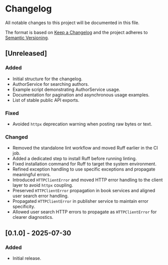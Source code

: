 # Changelog

All notable changes to this project will be documented in this file.

The format is based on [Keep a Changelog](https://keepachangelog.com/en/1.0.0/) and the project adheres to [Semantic Versioning](https://semver.org/).

## [Unreleased]
### Added
- Initial structure for the changelog.
- AuthorService for searching authors.
- Example script demonstrating AuthorService usage.
- Documentation for pagination and asynchronous usage examples.
- List of stable public API exports.
### Fixed
- Avoided ``httpx`` deprecation warning when posting raw bytes or text.

### Changed
- Removed the standalone lint workflow and moved Ruff earlier in the CI job.
- Added a dedicated step to install Ruff before running linting.
- Fixed installation command for Ruff to target the system environment.
- Refined exception handling to use specific exceptions and propagate meaningful errors.
- Introduced ``HTTPClientError`` and moved HTTP error handling to the client layer to avoid ``httpx`` coupling.
- Preserved ``HTTPClientError`` propagation in book services and aligned user search error handling.
- Propagated ``HTTPClientError`` in publisher service to maintain error specificity.
- Allowed user search HTTP errors to propagate as ``HTTPClientError`` for clearer diagnostics.

## [0.1.0] - 2025-07-30
### Added
- Initial release.
